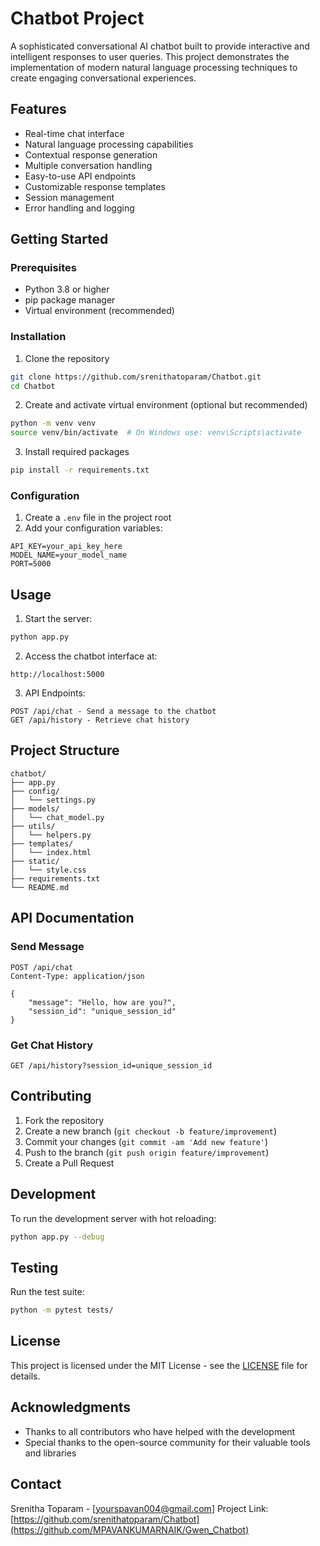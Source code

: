 # Chatbot Project

A sophisticated conversational AI chatbot built to provide interactive and intelligent responses to user queries. This project demonstrates the implementation of modern natural language processing techniques to create engaging conversational experiences.

## Features

- Real-time chat interface
- Natural language processing capabilities
- Contextual response generation
- Multiple conversation handling
- Easy-to-use API endpoints
- Customizable response templates
- Session management
- Error handling and logging

## Getting Started

### Prerequisites

- Python 3.8 or higher
- pip package manager
- Virtual environment (recommended)

### Installation

1. Clone the repository
```bash
git clone https://github.com/srenithatoparam/Chatbot.git
cd Chatbot
```

2. Create and activate virtual environment (optional but recommended)
```bash
python -m venv venv
source venv/bin/activate  # On Windows use: venv\Scripts\activate
```

3. Install required packages
```bash
pip install -r requirements.txt
```

### Configuration

1. Create a `.env` file in the project root
2. Add your configuration variables:
```env
API_KEY=your_api_key_here
MODEL_NAME=your_model_name
PORT=5000
```

## Usage

1. Start the server:
```bash
python app.py
```

2. Access the chatbot interface at:
```
http://localhost:5000
```

3. API Endpoints:
```
POST /api/chat - Send a message to the chatbot
GET /api/history - Retrieve chat history
```

## Project Structure

```
chatbot/
├── app.py
├── config/
│   └── settings.py
├── models/
│   └── chat_model.py
├── utils/
│   └── helpers.py
├── templates/
│   └── index.html
├── static/
│   └── style.css
├── requirements.txt
└── README.md
```

## API Documentation

### Send Message
```
POST /api/chat
Content-Type: application/json

{
    "message": "Hello, how are you?",
    "session_id": "unique_session_id"
}
```

### Get Chat History
```
GET /api/history?session_id=unique_session_id
```

## Contributing

1. Fork the repository
2. Create a new branch (`git checkout -b feature/improvement`)
3. Commit your changes (`git commit -am 'Add new feature'`)
4. Push to the branch (`git push origin feature/improvement`)
5. Create a Pull Request

## Development

To run the development server with hot reloading:
```bash
python app.py --debug
```

## Testing

Run the test suite:
```bash
python -m pytest tests/
```

## License

This project is licensed under the MIT License - see the [LICENSE](LICENSE) file for details.

## Acknowledgments

- Thanks to all contributors who have helped with the development
- Special thanks to the open-source community for their valuable tools and libraries

## Contact

Srenitha Toparam - [yourspavan004@gmail.com]
Project Link: [https://github.com/srenithatoparam/Chatbot](https://github.com/MPAVANKUMARNAIK/Gwen_Chatbot)
